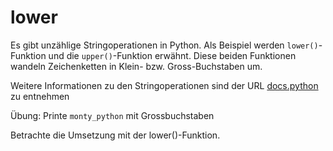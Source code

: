 # lower

Es gibt unzählige Stringoperationen in Python. Als Beispiel werden  `lower()`-Funktion und die `upper()`-Funktion erwähnt.
Diese beiden Funktionen wandeln Zeichenketten in Klein- bzw. Gross-Buchstaben um.

Weitere Informationen zu den Stringoperationen sind der URL [docs.python](https://docs.python.org/3/library/string.html#)
zu entnehmen
  
Übung: Printe `monty_python` mit Grossbuchstaben  

<div class='hint'>Betrachte die Umsetzung mit der lower()-Funktion.</div>
